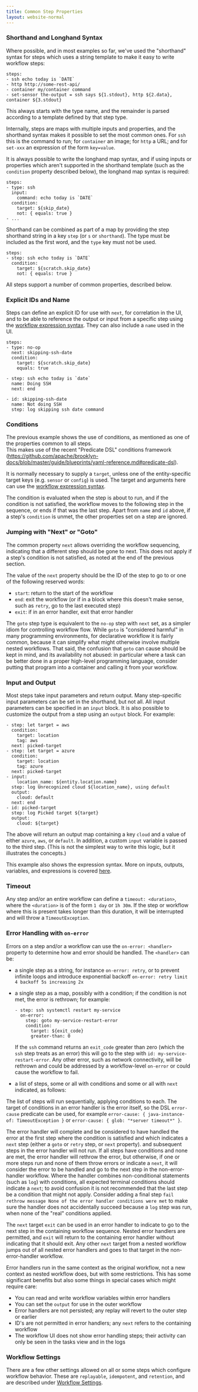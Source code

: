 ```yaml
---
title: Common Step Properties
layout: website-normal
---
```


### Shorthand and Longhand Syntax

Where possible, and in most examples so far, we've used the "shorthand" syntax for steps
which uses a string template to make it easy to write workflow steps:

```
steps:
- ssh echo today is `DATE`
- http http://some-rest-api/
- container my/container command
- set-sensor the-output = ssh says ${1.stdout}, http ${2.data}, container ${3.stdout}
```

This always starts with the type name, and the remainder is parsed according to a template
defined by that step type.

Internally, steps are maps with multiple inputs and properties,
and the shorthand syntax makes it possible to set the most common ones.
For `ssh` this is the command to run; for `container` an image; for `http` a URL; and for `set-xxx` 
an expression of the form `key=value`.

It is always possible to write the longhand map syntax, and if using inputs or properties
which aren't supported in the shorthand template (such as the `condition` property described below),
the longhand map syntax is required:

```
steps:
- type: ssh
  input:
    command: echo today is `DATE`
  condition:
    target: ${skip_date}
    not: { equals: true }
- ...
```

Shorthand can be combined as part of a map by providing the step shorthand string in a key
`step` (or `s` or `shorthand`). The type must be included as the first word, and the `type` key must not be used.

```
steps:
- step: ssh echo today is `DATE`
  condition:
    target: ${scratch.skip_date}
    not: { equals: true }
```

All steps support a number of common properties, described below.

### Explicit IDs and Name

Steps can define an explicit ID for use with `next`, for correlation in the UI,
and to be able to reference the output or input from a specific step using the [workflow expression syntax](variables.md).
They can also include a `name` used in the UI.

```
steps:
- type: no-op
  next: skipping-ssh-date
  condition:
    target: ${scratch.skip_date}
    equals: true

- step: ssh echo today is `date`
  name: Doing SSH
  next: end

- id: skipping-ssh-date
  name: Not doing SSH
  step: log skipping ssh date command
```


### Conditions

The previous example shows the use of conditions, as mentioned as one of the properties common to all steps.  
This makes use of the recent "Predicate DSL" conditions framework 
(https://github.com/apache/brooklyn-docs/blob/master/guide/blueprints/yaml-reference.md#predicate-dsl).

It is normally necessary to supply a `target`, unless one of the entity-specific target keys (e.g. `sensor` or `config`)
is used.  The target and arguments here can use the [workflow expression syntax](variables.md).  

The condition is evaluated when the step is about to run, and if the condition is not satisfied, 
the workflow moves to the following step in the sequence, or ends if that was the last step.
Apart from `name` and `id` above, if a step's `condition` is unmet,
the other properties set on a step are ignored.


### Jumping with "Next" or "Goto"

The common property `next` allows overriding the workflow sequencing, 
indicating that a different step should be gone to next.
This does not apply if a step's condition is not satisfied, as noted at the end of the previous section.

The value of the `next` property should be the ID of the step to go to
or one of the following reserved words:

* `start`: return to the start of the workflow
* `end`: exit the workflow (or if in a block where this doesn't make sense, such as `retry`, go to the last executed step)
* `exit`: if in an error handler, exit that error handler

The `goto` step type is equivalent to the `no-op` step with `next` set,
as a simpler idiom for controlling workflow flow.
While `goto` is "considered harmful" in many programming environments,
for declarative workflow it is fairly common, because it can simplify what
might otherwise involve multiple nested workflows.
That said, the confusion that `goto` can cause should be kept in mind,
and its availability not abused:  in particular where a task can be better done
in a proper high-level programming language, consider putting that program 
into a container and calling it from your workflow.


### Input and Output

Most steps take input parameters and return output. 
Many step-specific input parameters can be set in the shorthand, but not all.
All input parameters can be specified in an `input` block.
It is also possible to customize the output from a step using an `output` block.
For example:

```
- step: let target = aws
  condition:
    target: location
    tag: aws
  next: picked-target
- step: let target = azure
  condition:
    target: location
    tag: azure
  next: picked-target
- input:
    location_name: ${entity.location.name}
  step: log Unrecognized cloud ${location_name}, using default
  output:
    cloud: default
  next: end
- id: picked-target
  step: log Picked target ${target}
  output:
    cloud: ${target}
```

The above will return an output map containing a key `cloud` and a value of either `azure`, `aws`, or `default`.
In addition, a custom `input` variable is passed to the third step.
(This is not the simplest way to write this logic, but it illustrates the concepts.)

This example also shows the expression syntax. More on inputs, outputs, variables, and expressions
is covered [here](variables.md). 


### Timeout

Any step and/or an entire workflow can define a `timeout: <duration>`,
where the `<duration>` is of the form `1 day` or `1h 30m`.
If the step or workflow where this is present takes longer than this duration,
it will be interrupted and will throw a `TimeoutException`.


### Error Handling with `on-error`

Errors on a step and/or a workflow can use the `on-error: <handler>` property to determine how
and error should be handled.  The `<handler>` can be:

* a single step as a string, for instance `on-error: retry`, or to prevent infinite loops
  and introduce exponential backoff `on-error: retry limit 4 backoff 5s increasing 2x`

* a single step as a map, possibly with a condition; if the condition is not met,
  the error is rethrown; for example:

  ```
  - step: ssh systemctl restart my-service
    on-error:
      step: goto my-service-restart-error
      condition:
        target: ${exit_code}
        greater-than: 0
  ```

  If the `ssh` command returns an `exit_code` greater than zero (which the `ssh` step treats as an error) 
  this will go to the step with `id: my-service-restart-error`.
  Any other error, such as network connectivity, will be rethrown and could be addressed by a workflow-level
  `on-error` or could cause the workflow to fail.

* a list of steps, some or all with conditions and some or all with `next` indicated, as follows:

The list of steps will run sequentially, applying conditions to each.
The target of conditions in an error handler is the error itself, so
the DSL `error-cause` predicate can be used, for example
`error-cause: { java-instance-of: TimeoutException }` or
`error-cause: { glob: "*server timeout*" }`.

The error handler will complete and be considered to have handled the error at the first step
where the condition is satisfied and which indicates a `next` step (either a `goto` or `retry` step, or `next` property).
and subsequent steps in the error handler will not run.
If all steps have conditions and none are met, the error handler will rethrow the error,
but otherwise, if one or more steps run and none of them throw errors or indicate a `next`,
it will consider the error to be handled and go to the next step in the non-error-handler workflow.
Where the handler combines non-conditional statements (such as `log`) with conditions,
all expected terminal conditions should indicate a `next`; to avoid confusion it is not recommended that
the last step be a condition that might not apply. Consider adding a final step
`fail rethrow message None of the error handler conditions were met` to make sure the handler does not
accidentally succeed because a `log` step was run, when none of the "real" conditions applied.

The `next` target `exit` can be used in an error handler to indicate to go to the next step in the containing
workflow sequence. Nested error handlers are permitted, and `exit` will return to the containing error handler
without indicating that it should exit. Any other `next` target from a nested workflow jumps out of all nested
error handlers and goes to that target in the non-error-handler workflow.

Error handlers run in the same context as the original workflow, not a new context as nested workflow does,
but with some restrictions. This has some significant benefits but also some things in special cases which
might require care:

* You can read and write workflow variables within error handlers
* You can set the `output` for use in the outer workflow
* Error handlers are not persisted; any replay will revert to the outer step or earlier
* ID's are not permitted in error handlers; any `next` refers to the containing workflow
* The workflow UI does not show error handling steps; their activity can only be seen in the tasks view
  and in the logs


### Workflow Settings

There are a few other settings allowed on all or some steps which configure workflow behavior.
These are `replayable`, `idempotent`,  and `retention`,
and are described under [Workflow Settings](settings.md).

